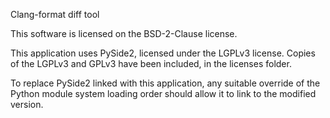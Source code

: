 Clang-format diff tool

This software is licensed on the BSD-2-Clause license.

This application uses PySide2, licensed under the LGPLv3 license. Copies of
the LGPLv3 and GPLv3 have been included, in the licenses folder.

To replace PySide2 linked with this application, any suitable override of the
Python module system loading order should allow it to link to the modified
version.
